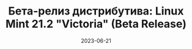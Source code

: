 ---
layout: post
title: "Бета-релиз дистрибутива: Linux Mint 21.2 \"Victoria\" (Beta Release)"
date: 2023-06-21   
---